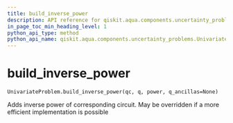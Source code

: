 ```yaml
---
title: build_inverse_power
description: API reference for qiskit.aqua.components.uncertainty_problems.UnivariateProblem.build_inverse_power
in_page_toc_min_heading_level: 1
python_api_type: method
python_api_name: qiskit.aqua.components.uncertainty_problems.UnivariateProblem.build_inverse_power
---
```


# build\_inverse\_power

<span id="qiskit.aqua.components.uncertainty_problems.UnivariateProblem.build_inverse_power" />

`UnivariateProblem.build_inverse_power(qc, q, power, q_ancillas=None)`

Adds inverse power of corresponding circuit. May be overridden if a more efficient implementation is possible

